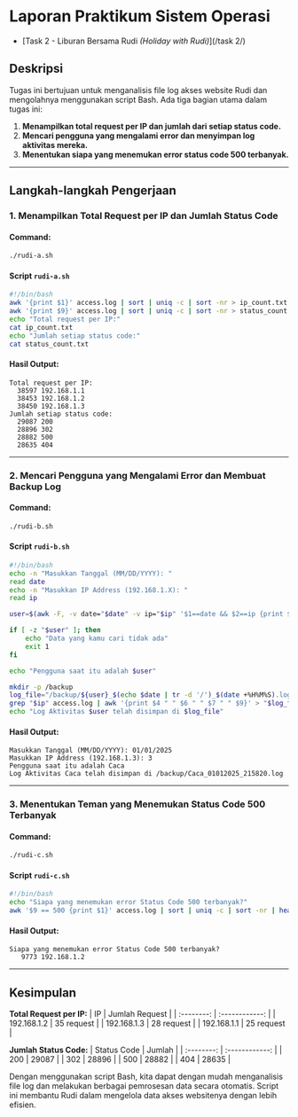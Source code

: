 # Laporan Praktikum Sistem Operasi

- [Task 2 - Liburan Bersama Rudi _(Holiday with Rudi)_](/task 2/)

## Deskripsi
Tugas ini bertujuan untuk menganalisis file log akses website Rudi dan mengolahnya menggunakan script Bash. Ada tiga bagian utama dalam tugas ini:

1. **Menampilkan total request per IP dan jumlah dari setiap status code.**
2. **Mencari pengguna yang mengalami error dan menyimpan log aktivitas mereka.**
3. **Menentukan siapa yang menemukan error status code 500 terbanyak.**

---

## Langkah-langkah Pengerjaan

### 1. Menampilkan Total Request per IP dan Jumlah Status Code
#### Command:
```bash
./rudi-a.sh
```
#### Script `rudi-a.sh`
```bash
#!/bin/bash
awk '{print $1}' access.log | sort | uniq -c | sort -nr > ip_count.txt
awk '{print $9}' access.log | sort | uniq -c | sort -nr > status_count.txt
echo "Total request per IP:"
cat ip_count.txt
echo "Jumlah setiap status code:"
cat status_count.txt
```
#### Hasil Output:
```
Total request per IP:
  38597 192.168.1.1
  38453 192.168.1.2
  38450 192.168.1.3
Jumlah setiap status code:
  29087 200
  28896 302
  28882 500
  28635 404
```

---

### 2. Mencari Pengguna yang Mengalami Error dan Membuat Backup Log
#### Command:
```bash
./rudi-b.sh
```
#### Script `rudi-b.sh`
```bash
#!/bin/bash
echo -n "Masukkan Tanggal (MM/DD/YYYY): "
read date
echo -n "Masukkan IP Address (192.168.1.X): "
read ip

user=$(awk -F, -v date="$date" -v ip="$ip" '$1==date && $2==ip {print $3}' peminjaman_computer.csv)

if [ -z "$user" ]; then
    echo "Data yang kamu cari tidak ada"
    exit 1
fi

echo "Pengguna saat itu adalah $user"

mkdir -p /backup
log_file="/backup/${user}_$(echo $date | tr -d '/')_$(date +%H%M%S).log"
grep "$ip" access.log | awk '{print $4 " " $6 " " $7 " " $9}' > "$log_file"
echo "Log Aktivitas $user telah disimpan di $log_file"
```
#### Hasil Output:
```
Masukkan Tanggal (MM/DD/YYYY): 01/01/2025
Masukkan IP Address (192.168.1.3): 3
Pengguna saat itu adalah Caca
Log Aktivitas Caca telah disimpan di /backup/Caca_01012025_215820.log
```

---

### 3. Menentukan Teman yang Menemukan Status Code 500 Terbanyak
#### Command:
```bash
./rudi-c.sh
```
#### Script `rudi-c.sh`
```bash
#!/bin/bash
echo "Siapa yang menemukan error Status Code 500 terbanyak?"
awk '$9 == 500 {print $1}' access.log | sort | uniq -c | sort -nr | head -n 1
```
#### Hasil Output:
```
Siapa yang menemukan error Status Code 500 terbanyak?
   9773 192.168.1.2
```

---

## Kesimpulan

**Total Request per IP:**
|    IP     |      Jumlah Request      |
| :--------: | :------------: |
| 192.168.1.2 | 35 request |
| 192.168.1.3 | 28 request |
| 192.168.1.1 | 25 request |

**Jumlah Status Code:**
|    Status Code     |      Jumlah      |
| :--------: | :------------: |
| 200 | 29087 |
| 302 | 28896 |
| 500 | 28882 |
| 404 | 28635 |



Dengan menggunakan script Bash, kita dapat dengan mudah menganalisis file log dan melakukan berbagai pemrosesan data secara otomatis. Script ini membantu Rudi dalam mengelola data akses websitenya dengan lebih efisien.

